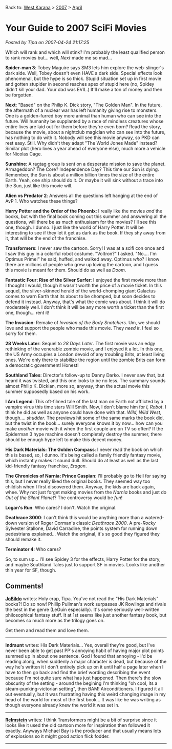 Back to: [West Karana](/posts/westkarana.md) > [2007](/posts/2007/westkarana.md) > [April](./westkarana.md)
# Your Guide to 2007 SciFi Movies

*Posted by Tipa on 2007-04-24 21:17:25*

Which will rank and which will stink? I'm probably the least qualified person to rank movies but... well, *Next* made me so mad...

**Spider-man 3**: Tobey Maguire says SM3 lets him explore the web-slinger's dark side. Well, Tobey doesn't even HAVE a dark side. Special effects look phenomenal, but the hype is so thick. Stupid situation set up in first movie and gotten stupider in second reaches apex of stupid here (no, Spidey didn't kill your dad. Your dad was EVIL.) It'll make a ton of money and then be forgotten.

**Next**: "Based" on the Philip K. Dick story, "The Golden Man". In the future, the aftermath of a nuclear war has left humanity giving rise to monsters. One is a golden-furred boy more animal than human who can see into the future. Will humanity be supplanted by a race of mindless creatures whose entire lives are laid out for them before they're even born? Read the story, because the movie, about a nightclub magician who can see into the future, has nothing to do with it. Nobody will see this movie anyway, so PKD can rest easy. Still. Why didn't they adapt "The World Jones Made" instead? Similar plot (hero lives a year ahead of everyone else), much more a vehicle for Nicolas Cage.

**Sunshine**: A ragtag group is sent on a desperate mission to save the planet. Armageddon? The Core? Independence Day? This time our Sun is dying. Remember, the Sun is about a million billion times the size of the entire Earth. Yeah, one ship should do it. Or maybe it will sink without a trace into the Sun, just like this movie will.

**Alien vs Predator 2**: Answers all the questions left hanging at the end of AvP 1. Who watches these things?

**Harry Potter and the Order of the Phoenix**: I really like the movies *and* the books, but with the final book coming out this summer and answering all the questions, will there be as much enthusiasm for the movies? I'll see this one, though. I dunno. I just like the world of Harry Potter. It will be interesting to see if they let it get as dark as the book. If they shy away from it, that will be the end of the franchise.

**Transformers**: I never saw the cartoon. Sorry! I was at a scifi con once and I saw this guy in a colorful robot costume. "Voltron?" I asked. "No.... I'm Optimus Prime!" he said, huffed, and walked away. Optimus *who*? I know there are millions of people who grew up loving the cartoon, and I guess this movie is meant for them. Should do as well as *Doom*.

**Fantastic Four: Rise of the Silver Surfer**: I enjoyed the first movie more than I thought I would, though it wasn't worth the price of a movie ticket. In this sequel, the silver-skinned herald of the world-chomping giant Galactus comes to warn Earth that its about to be chomped, but soon decides to defend it instead. Anyway, that's what the comic was about. I think it will do moderately well. I don't think it will be any more worth a ticket than the first one, though... rent it!

**The Invasion**: Remake of *Invasion of the Body Snatchers*. Um, we should love and support the people who made this movie. They *need it*. I feel so sorry for them.

**28 Weeks Later**: Sequel to *28 Days Later*. The first movie was an edgy rethinking of the venerable zombie movie, and I enjoyed it a lot. In this one, the US Army occupies a London devoid of any troubling Brits, at least living ones. We're only there to stabilize the region until the zombie Brits can form a democratic government! Honest!

**Southland Tales**: Director's follow-up to Danny Darko. I never saw that, but heard it was twisted, and this one looks to be no less. The summary sounds almost Philip K. Dickian, more so, anyway, than the actual movie this summer supposedly based on his work.

**I Am Legend**: This oft-filmed tale of the last man on Earth not afflicted by a vampire virus this time stars Will Smith. Now, I don't blame him for *I, Robot*. I think he did as well as anyone could have done with that. *Wild, Wild West*, though.... *shudder*. The previews hit some of the same marks the book did, but the twist in the book... surely everyone knows it by now... how can you make *another* movie with it when the first couple are on TV so often? If the Spiderman 3 hype machine doesn't completely destroy the summer, there should be enough hype left to make this decent money.

**His Dark Materials: The Golden Compass**: I never read the book on which this is based, so, I dunno. It's being called a family friendly fantasy movie, which instantly makes it sound dull. Should do at least as well as the last kid-friendly fantasy franchise, *Eragon*.

**The Chronicles of Narnia: Prince Caspian**: I'll probably go to Hell for saying this, but I never really liked the original books. They seemed way too childish when I first discovered them. Anyway, the kids are back again, whee. Why not just forget making movies from the *Narnia* books and just do *Out of the Silent Planet*? The controversy would be *fun*!

**Logan's Run**: Who cares? I don't. Watch the original.

**Deathrace 3000**: I can't think this would be anything more than a watered-down version of Roger Corman's classic *Deathrace 2000*. A pre-*Rocky* Sylvester Stallone, David Carradine, the points system for running down pedestrians explained... Watch the original, it's so good they figured they should remake it.

**Terminator 4**: Who cares?

So, to sum up... I'll see Spidey 3 for the effects, Harry Potter for the story, and maybe Southland Tales just to support SF in movies. Looks like another thin year for SF, though.
## Comments!

**[JoBildo](http://bildos.blogspot.com)** writes: Holy crap, Tipa. You've not read the "His Dark Materials" books?! Do so now! Phillip Pullman's work surpasses JK Rowlings and rivals the best in the genre (LeGuin especially). It's some seriously well-written philosophical fantasy stuff. It at 1st seems like just another fantasy book, but becomes so much more as the trilogy goes on.

Get them and read them and love them.

---

**Indraunt** writes: His Dark Materials... Yes, overall they're good, but I've never been able to get past PP's annoying habit of having major plot points summed up in about one sentence. God I found that annoying - I'd be reading along, when suddenly a major character is dead, but because of the way he's written it I don't entirely pick up on it until half a page later when I have to then go back and find the brief wording describing the event because I'm not quite sure what has just happened.
Then there's the slow obscurity of the setting - around the begining I'm thinking "oh cool, its a steam-punking-victorian setting", then BAM! Airconditioners. I figured it all out eventually, but it was frustrating having this weird changing image in my head of the world for most of the first book... It was like he was writing as though everyone already knew the world it was set in.

---

**[Relmstein](http://relmstein.blogspot.com)** writes: I think Transformers might be a bit of surprise since it looks like it used the old cartoon more for inspiration then followed it exactly. Anyways Michael Bay is the producer and that usually means lots of explosions so it might good action flick fodder.

---

